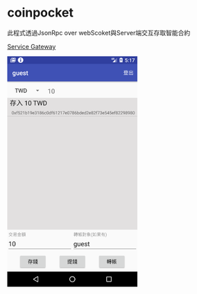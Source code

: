 # coinpocket
此程式透過JsonRpc over webScoket與Server端交互存取智能合約

[Service Gateway](https://github.com/jimliuxyz/coinpocket)

<img src="./Screenshot_1526361423.png" width="300">

